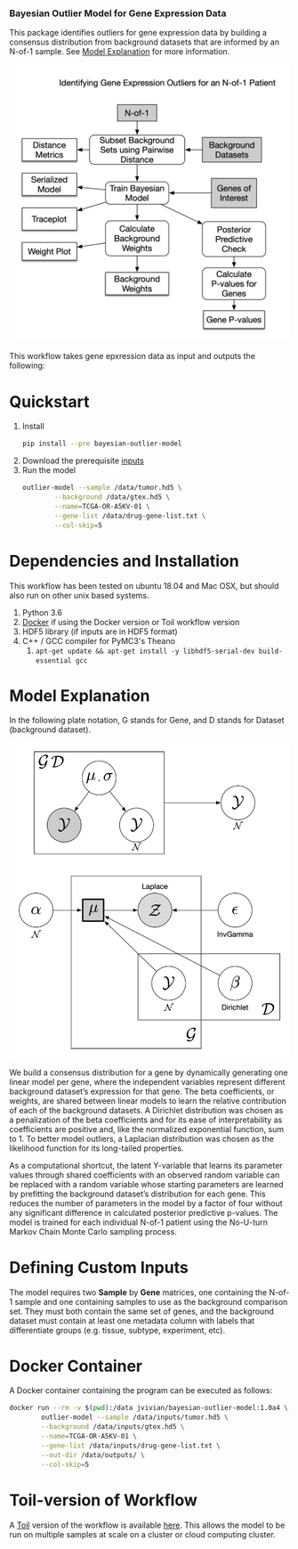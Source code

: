 ### Bayesian Outlier Model for Gene Expression Data

This package identifies outliers for gene expression data by building a consensus distribution from background datasets that are informed by an N-of-1 sample. 
See [Model Explanation](#model-explanation) for more information.

![Protocol](/imgs/Experimental-Protocol.png)

This workflow takes gene epxression data as input and outputs the following:


# Quickstart
1. Install
    ```bash
    pip install --pre bayesian-outlier-model
    ```
2. Download the prerequisite [inputs](https://github.com/jvivian/Bayesian-Outlier-Model/wiki/Model-Inputs)
3. Run the model
    ```bash
    outlier-model --sample /data/tumor.hd5 \
            --background /data/gtex.hd5 \
            --name=TCGA-OR-A5KV-01 \
            --gene-list /data/drug-gene-list.txt \
            --col-skip=5
    ```

# Dependencies and Installation

This workflow has been tested on ubuntu 18.04 and Mac OSX, but should also run on other unix based systems.

1. Python 3.6
2. [Docker](https://docs.docker.com/install/) if using the Docker version or Toil workflow version
3. HDF5 library (if inputs are in HDF5 format)
4. C++ / GCC compiler for PyMC3's Theano 
    1. `apt-get update && apt-get install -y libhdf5-serial-dev build-essential gcc`

# Model Explanation

In the following plate notation, G stands for Gene, and D stands for Dataset (background dataset).

![Plate Model](/imgs/Plate-Notation.png)

We build a consensus distribution for a gene by dynamically generating one linear model per gene, where the independent 
variables represent different background dataset’s expression for that gene. 
The beta coefficients, or weights, are shared between linear models to learn the relative contribution of each of the background datasets.
A Dirichlet distribution was chosen as a penalization of the beta coefficients and for its ease of interpretability 
as coefficients are positive and, like the normalized exponential function, sum to 1. 
To better model outliers, a Laplacian distribution was chosen as the likelihood function for its long-tailed properties.

As a computational shortcut, the latent Y-variable that learns its parameter values through shared coefficients with an observed random variable can be replaced with a random variable whose starting parameters are learned by prefitting the background dataset’s distribution for each gene.
This reduces the number of parameters in the model by a factor of four without any significant difference in calculated posterior predictive p-values. The model is trained for each individual N-of-1 patient using the No-U-turn Markov Chain Monte Carlo sampling process. 

# Defining Custom Inputs

The model requires two **Sample** by **Gene** matrices, one containing the N-of-1 sample and one containing samples to use as the background comparison set. 
They must both contain the same set of genes, and the background dataset must contain at least one metadata column with labels that differentiate groups (e.g. tissue, subtype, experiment, etc).

# Docker Container

A Docker container containing the program can be executed as follows:

```bash
docker run --rm -v $(pwd):/data jvivian/bayesian-outlier-model:1.0a4 \
        outlier-model --sample /data/inputs/tumor.hd5 \
        --background /data/inputs/gtex.hd5 \
        --name=TCGA-OR-A5KV-01 \
        --gene-list /data/inputs/drug-gene-list.txt \
        --out-dir /data/outputs/ \
        --col-skip=5
```

# Toil-version of Workflow

A [Toil](https://toil.readthedocs.io/) version of the workflow is available [here](https://github.com/jvivian/Bayesian-Outlier-Model/blob/master/toil-workflow/toil-outlier-model.py). This allows the model to be run on multiple samples at scale on a cluster or cloud computing cluster.
